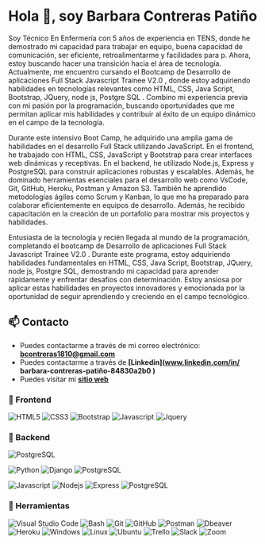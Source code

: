 # Hola 👋, soy Barbara Contreras Patiño

Soy Técnico En Enfermería con 5 años de experiencia en TENS, donde he demostrado mi capacidad para trabajar en equipo, buena capacidad de comunicación, ser eficiente, retroalimentarme y facilidades para p. Ahora, estoy buscando hacer una transición hacia el área de tecnología. Actualmente, me encuentro cursando el Bootcamp de Desarrollo de aplicaciones Full Stack Javascript Trainee V2.0 , donde estoy adquiriendo habilidades en tecnologías relevantes como HTML, CSS, Java Script, Bootstrap, JQuery, node js, Postgre SQL . Combino mi experiencia previa con mi pasión por la programación, buscando oportunidades que me permitan aplicar mis habilidades y contribuir al éxito de un equipo dinámico en el campo de la tecnología.

Durante este intensivo Boot Camp, he adquirido una amplia gama de habilidades en el desarrollo Full Stack utilizando JavaScript. En el frontend, he trabajado con HTML, CSS, JavaScript y Bootstrap para crear interfaces web dinámicas y receptivas. En el backend, he utilizado Node.js, Express y PostgreSQL para construir aplicaciones robustas y escalables. Además, he dominado herramientas esenciales para el desarrollo web como VsCode, Git, GitHub, Heroku, Postman y Amazon S3. También he aprendido metodologías ágiles como Scrum y Kanban, lo que me ha preparado para colaborar eficientemente en equipos de desarrollo. Además, he recibido capacitación en la creación de un portafolio para mostrar mis proyectos y habilidades.

Entusiasta de la tecnología y recién llegada al mundo de la programación, completando el bootcamp de Desarrollo de aplicaciones Full Stack Javascript Trainee V2.0 . Durante este programa, estoy adquiriendo habilidades fundamentales en HTML, CSS, Java Script, Bootstrap, JQuery, node js, Postgre SQL, demostrando mi capacidad para aprender rápidamente y enfrentar desafíos con determinación. Estoy ansiosa por aplicar estas habilidades en proyectos innovadores y emocionada por la oportunidad de seguir aprendiendo y creciendo en el campo tecnológico.

## 📫 Contacto

- Puedes contactarme a través de mi correo electrónico: **<bcontreras1810@gmail.com>**
- Puedes contactarme a través de **[Linkedin](www.linkedin.com/in/
barbara-contreras-patiño-84830a2b0
)**
- Puedes visitar mi **[sitio web](https://example.com)**

### 🎨 Frontend

![HTML5](https://img.shields.io/badge/HTML5-E34F26?style=for-the-badge&logo=html5&logoColor=white) ![CSS3](https://img.shields.io/badge/CSS3-1572B6?style=for-the-badge&logo=css3&logoColor=white) ![Bootstrap](https://img.shields.io/badge/Bootstrap-563D7C?style=for-the-badge&logo=bootstrap&logoColor=white) ![Javascript](https://img.shields.io/badge/Javascript-323330?style=for-the-badge&logo=javascript&logoColor=F7DF1E) ![Jquery](https://img.shields.io/badge/jQuery-0769AD?style=for-the-badge&logo=jquery&logoColor=white)

### 🔨 Backend

![PostgreSQL](https://img.shields.io/badge/PostgreSQL-316192?style=for-the-badge&logo=postgresql&logoColor=white)

![Python](https://img.shields.io/badge/Python-3776AB?style=for-the-badge&logo=python&logoColor=white) ![Django](https://img.shields.io/badge/Django-092E20?style=for-the-badge&logo=django&logoColor=white) ![PostgreSQL](https://img.shields.io/badge/PostgreSQL-316192?style=for-the-badge&logo=postgresql&logoColor=white)

![Javascript](https://img.shields.io/badge/Javascript-323330?style=for-the-badge&logo=javascript&logoColor=F7DF1E) ![Nodejs](https://img.shields.io/badge/Node.js-43853D?style=for-the-badge&logo=node.js&logoColor=white) ![Express](https://img.shields.io/badge/Express.js-404D59?style=for-the-badge) ![PostgreSQL](https://img.shields.io/badge/PostgreSQL-316192?style=for-the-badge&logo=postgresql&logoColor=white)

### 📎 Herramientas

![Visual Studio Code](https://img.shields.io/badge/Visual%20Studio%20Code-007ACC?style=for-the-badge&logo=visual-studio-code&logoColor=white) ![Bash](https://img.shields.io/badge/Bash-121011?style=for-the-badge&logo=gnu-bash&logoColor=white) ![Git](https://img.shields.io/badge/git-%23F05033.svg?style=for-the-badge&logo=git&logoColor=white) ![GitHub](https://img.shields.io/badge/github-%23121011.svg?style=for-the-badge&logo=github&logoColor=white) ![Postman](https://img.shields.io/badge/Postman-FF6C37?style=for-the-badge&logo=postman&logoColor=white) ![Dbeaver](https://img.shields.io/badge/DBeaver-EE0000?style=for-the-badge&logo=dbeaver&logoColor=white) ![Heroku](https://img.shields.io/badge/Heroku-430098?style=for-the-badge&logo=heroku&logoColor=white) ![Windows](https://img.shields.io/badge/Windows-0078D6?style=for-the-badge&logo=windows&logoColor=white) ![Linux](https://img.shields.io/badge/Linux-FCC624?style=for-the-badge&logo=linux&logoColor=black) ![Ubuntu](https://img.shields.io/badge/Ubuntu-E95420?style=for-the-badge&logo=ubuntu&logoColor=white) ![Trello](https://img.shields.io/badge/Trello-0052CC?style=for-the-badge&logo=trello&logoColor=white) ![Slack](https://img.shields.io/badge/Slack-4A154B?style=for-the-badge&logo=slack&logoColor=white) ![Zoom](https://img.shields.io/badge/Zoom-2D8CFF?style=for-the-badge&logo=zoom&logoColor=white)
